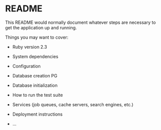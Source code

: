 # README

This README would normally document whatever steps are necessary to get the
application up and running.

Things you may want to cover:

* Ruby version 2.3

* System dependencies

* Configuration

* Database creation PG

* Database initialization

* How to run the test suite

* Services (job queues, cache servers, search engines, etc.)

* Deployment instructions

* ...

